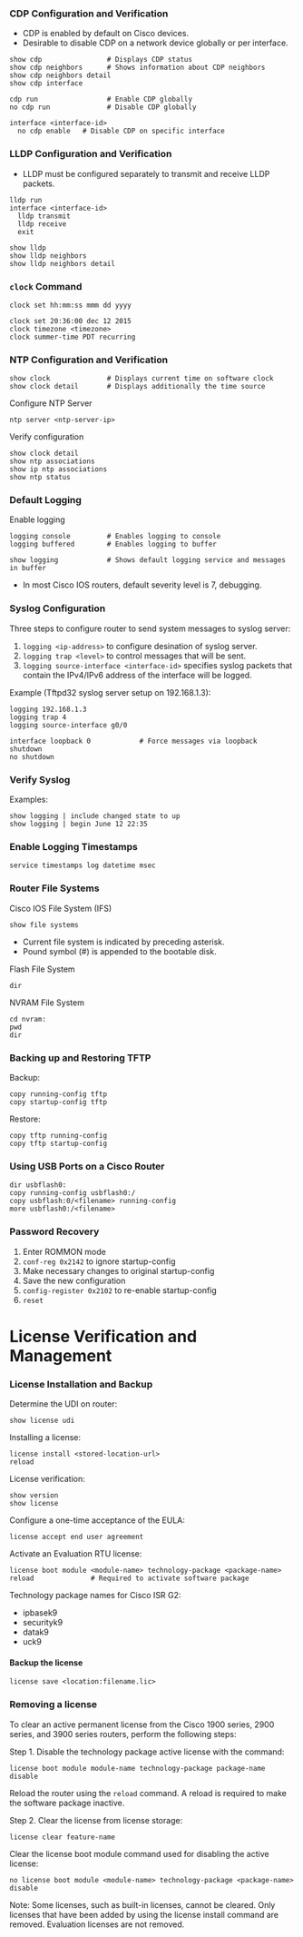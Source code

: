 ### CDP Configuration and Verification

- CDP is enabled by default on Cisco devices.
- Desirable to disable CDP on a network device globally or per interface.

```
show cdp                # Displays CDP status
show cdp neighbors      # Shows information about CDP neighbors
show cdp neighbors detail
show cdp interface

cdp run                 # Enable CDP globally
no cdp run              # Disable CDP globally

interface <interface-id>
  no cdp enable   # Disable CDP on specific interface
```

### LLDP Configuration and Verification

- LLDP must be configured separately to transmit and receive LLDP packets.
```
lldp run
interface <interface-id>
  lldp transmit
  lldp receive
  exit
  
show lldp
show lldp neighbors
show lldp neighbors detail
```

### `clock` Command

```
clock set hh:mm:ss mmm dd yyyy

clock set 20:36:00 dec 12 2015
clock timezone <timezone>
clock summer-time PDT recurring

```

### NTP Configuration and Verification

```
show clock              # Displays current time on software clock
show clock detail       # Displays additionally the time source
```

Configure NTP Server

```
ntp server <ntp-server-ip>
```

Verify configuration

```
show clock detail
show ntp associations
show ip ntp associations
show ntp status
```

### Default Logging

Enable logging

```
logging console			# Enables logging to console
logging buffered		# Enables logging to buffer

show logging			# Shows default logging service and messages in buffer
```

- In most Cisco IOS routers, default severity level is 7, debugging.

### Syslog Configuration

Three steps to configure router to send system messages to syslog server:

1. `logging <ip-address>` to configure desination of syslog server.
2. `logging trap <level>` to control messages that will be sent.
3. `logging source-interface <interface-id>` specifies syslog packets that contain the IPv4/IPv6 address of the interface will be logged.

Example (Tftpd32 syslog server setup on 192.168.1.3):

```
logging 192.168.1.3
logging trap 4
logging source-interface g0/0

interface loopback 0            # Force messages via loopback
shutdown
no shutdown
```

### Verify Syslog

Examples:

```
show logging | include changed state to up
show logging | begin June 12 22:35
```

### Enable Logging Timestamps

```
service timestamps log datetime msec
```

### Router File Systems

Cisco IOS File System (IFS)

```
show file systems
```

- Current file system is indicated by preceding asterisk.
- Pound symbol (#) is appended to the bootable disk.

Flash File System

```
dir
```

NVRAM File System

```
cd nvram:
pwd
dir
```

### Backing up and Restoring TFTP

Backup:

```
copy running-config tftp
copy startup-config tftp
```

Restore:

```
copy tftp running-config
copy tftp startup-config
```

### Using USB Ports on a Cisco Router

```
dir usbflash0:
copy running-config usbflash0:/
copy usbflash:0/<filename> running-config
more usbflash0:/<filename>
```

### Password Recovery

1. Enter ROMMON mode
2. `conf-reg 0x2142` to ignore startup-config
3. Make necessary changes to original startup-config
4. Save the new configuration
5. `config-register 0x2102` to re-enable startup-config
6. `reset`

# License Verification and Management

### License Installation and Backup

Determine the UDI on router:

```
show license udi
```

Installing a license:

```
license install <stored-location-url>
reload
```

License verification:

```
show version
show license
```

Configure a one-time acceptance of the EULA:

```
license accept end user agreement
```

Activate an Evaluation RTU license:

```
license boot module <module-name> technology-package <package-name>
reload              # Required to activate software package
```

Technology package names for Cisco ISR G2:

- ipbasek9
- securityk9
- datak9
- uck9

#### Backup the license

```
license save <location:filename.lic>
```

### Removing a license
To clear an active permanent license from the Cisco 1900 series, 2900 series, and 3900 series routers, perform the following steps:

Step 1. Disable the technology package active license with the command:

```
license boot module module-name technology-package package-name disable
```

Reload the router using the `reload` command. A reload is required to make the software package inactive.

Step 2. Clear the license from license storage:

```
license clear feature-name
```

Clear the license boot module command used for disabling the active license:
```
no license boot module <module-name> technology-package <package-name> disable
```
Note: Some licenses, such as built-in licenses, cannot be cleared. Only licenses that have been added by using the license install command are removed. Evaluation licenses are not removed.
